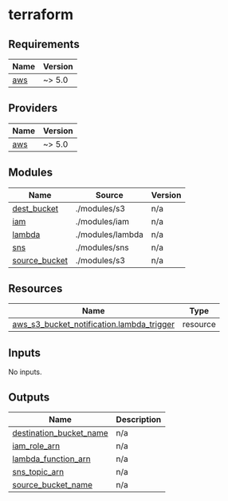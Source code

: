 # terraform
<!-- BEGIN_TF_DOCS -->
## Requirements

| Name | Version |
|------|---------|
| <a name="requirement_aws"></a> [aws](#requirement\_aws) | ~> 5.0 |

## Providers

| Name | Version |
|------|---------|
| <a name="provider_aws"></a> [aws](#provider\_aws) | ~> 5.0 |

## Modules

| Name | Source | Version |
|------|--------|---------|
| <a name="module_dest_bucket"></a> [dest\_bucket](#module\_dest\_bucket) | ./modules/s3 | n/a |
| <a name="module_iam"></a> [iam](#module\_iam) | ./modules/iam | n/a |
| <a name="module_lambda"></a> [lambda](#module\_lambda) | ./modules/lambda | n/a |
| <a name="module_sns"></a> [sns](#module\_sns) | ./modules/sns | n/a |
| <a name="module_source_bucket"></a> [source\_bucket](#module\_source\_bucket) | ./modules/s3 | n/a |

## Resources

| Name | Type |
|------|------|
| [aws_s3_bucket_notification.lambda_trigger](https://registry.terraform.io/providers/hashicorp/aws/latest/docs/resources/s3_bucket_notification) | resource |

## Inputs

No inputs.

## Outputs

| Name | Description |
|------|-------------|
| <a name="output_destination_bucket_name"></a> [destination\_bucket\_name](#output\_destination\_bucket\_name) | n/a |
| <a name="output_iam_role_arn"></a> [iam\_role\_arn](#output\_iam\_role\_arn) | n/a |
| <a name="output_lambda_function_arn"></a> [lambda\_function\_arn](#output\_lambda\_function\_arn) | n/a |
| <a name="output_sns_topic_arn"></a> [sns\_topic\_arn](#output\_sns\_topic\_arn) | n/a |
| <a name="output_source_bucket_name"></a> [source\_bucket\_name](#output\_source\_bucket\_name) | n/a |
<!-- END_TF_DOCS -->